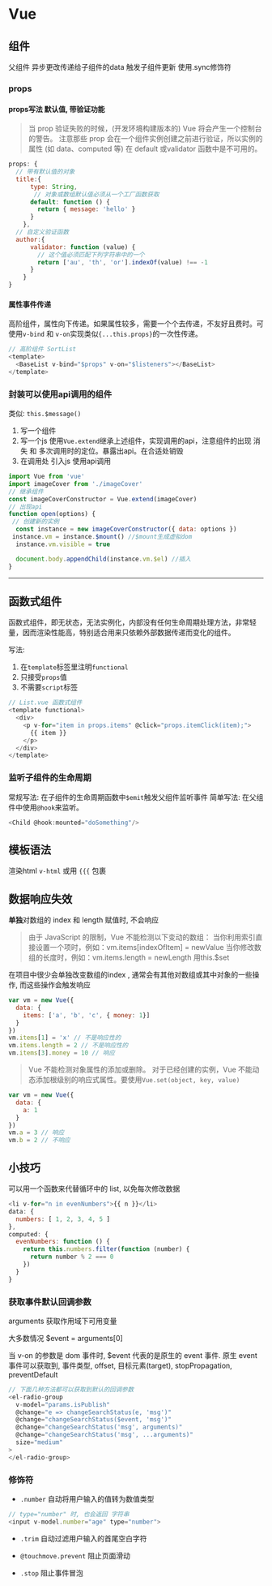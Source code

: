 # Vue

## 组件

父组件 异步更改传递给子组件的data 触发子组件更新 使用.sync修饰符

### props

#### props写法 默认值, 带验证功能

> 当 prop 验证失败的时候，(开发环境构建版本的) Vue 将会产生一个控制台的警告。
> 注意那些 prop 会在一个组件实例创建之前进行验证，所以实例的属性 (如 data、computed 等) 在 default 或validator 函数中是不可用的。

```js
props: {
  // 带有默认值的对象
  title:{
      type: String,
       // 对象或数组默认值必须从一个工厂函数获取
      default: function () {
        return { message: 'hello' }
      }
    },
  // 自定义验证函数
  author:{
      validator: function (value) {
        // 这个值必须匹配下列字符串中的一个
        return ['au', 'th', 'or'].indexOf(value) !== -1
      }
    }
}
```

#### 属性事件传递

高阶组件，属性向下传递。如果属性较多，需要一个个去传递，不友好且费时。可使用`v-bind` 和 `v-on`实现类似`{...this.props}`的一次性传递。

```js
// 高阶组件 SortList
<template>
  <BaseList v-bind="$props" v-on="$listeners"></BaseList>
</template>
```

### 封装可以使用api调用的组件

类似: `this.$message()`

1. 写一个组件
2. 写一个js 使用`Vue.extend`继承上述组件，实现调用的api，注意组件的出现 消失 和 多次调用时的定位。暴露出api。在合适处销毁
3. 在调用处 引入js 使用api调用

```js
import Vue from 'vue'
import imageCover from './imageCover'
// 继承组件
const imageCoverConstructor = Vue.extend(imageCover)
// 出现api
function open(options) {
 // 创建新的实例
  const instance = new imageCoverConstructor({ data: options })
 instance.vm = instance.$mount() //$mount生成虚拟dom
  instance.vm.visible = true

  document.body.appendChild(instance.vm.$el) //插入
}
```

- - - - -

## 函数式组件

函数式组件，即无状态，无法实例化，内部没有任何生命周期处理方法，非常轻量，因而渲染性能高，特别适合用来只依赖外部数据传递而变化的组件。

写法:

1. 在`template`标签里注明`functional`
2. 只接受`props`值
3. 不需要`script`标签

```js
// List.vue 函数式组件
<template functional>
  <div>
    <p v-for="item in props.items" @click="props.itemClick(item);">
      {{ item }}
    </p>
  </div>
</template>
```

### 监听子组件的生命周期

常规写法: 在子组件的生命周期函数中`$emit`触发父组件监听事件
简单写法: 在父组件中使用`@hook`来监听。

```js
<Child @hook:mounted="doSomething"/>
```

## 模板语法

 渲染html `v-html` 或用 `{{{` 包裹

## 数据响应失效

**单独**对数组的 index 和 length 赋值时, 不会响应

> 由于 JavaScript 的限制，Vue 不能检测以下变动的数组：
> 当你利用索引直接设置一个项时，例如：vm.items[indexOfItem] = newValue
> 当你修改数组的长度时，例如：vm.items.length = newLength
> 用this.$set

在项目中很少会单独改变数组的index , 通常会有其他对数组或其中对象的一些操作, 而这些操作会触发响应

```js
var vm = new Vue({
  data: {
    items: ['a', 'b', 'c', { money: 1}]
  }
})
vm.items[1] = 'x' // 不是响应性的
vm.items.length = 2 // 不是响应性的
vm.items[3].money = 10 // 响应
```

> Vue 不能检测对象属性的添加或删除。 对于已经创建的实例，Vue 不能动态添加根级别的响应式属性。要使用`Vue.set(object, key, value)`

```js
var vm = new Vue({
  data: {
    a: 1
  }
})
vm.a = 3 // 响应
vm.b = 2 // 不响应
```

## 小技巧

可以用一个函数来代替循环中的 list, 以免每次修改数据

```js
<li v-for="n in evenNumbers">{{ n }}</li>
data: {
  numbers: [ 1, 2, 3, 4, 5 ]
},
computed: {
  evenNumbers: function () {
    return this.numbers.filter(function (number) {
      return number % 2 === 0
    })
  }
}
```

### 获取事件默认回调参数

arguments 获取作用域下可用变量

大多数情况 $event = arguments[0]

当 v-on 的参数是 dom 事件时, $event 代表的是原生的 event 事件.
原生 event 事件可以获取到, 事件类型, offset, 目标元素(target), stopPropagation, preventDefault

```js
// 下面几种方法都可以获取到默认的回调参数
<el-radio-group
  v-model="params.isPublish"
  @change="e => changeSearchStatus(e, 'msg')"
  @change="changeSearchStatus($event, 'msg')"
  @change="changeSearchStatus('msg', arguments)"
  @change="changeSearchStatus('msg', ...arguments)"
  size="medium"
>
</el-radio-group>
```

### 修饰符

- `.number` 自动将用户输入的值转为数值类型

```js
// type="number" 时, 也会返回 字符串
<input v-model.number="age" type="number">
```

- `.trim` 自动过滤用户输入的首尾空白字符

- `@touchmove.prevent` 阻止页面滑动

- `.stop` 阻止事件冒泡
